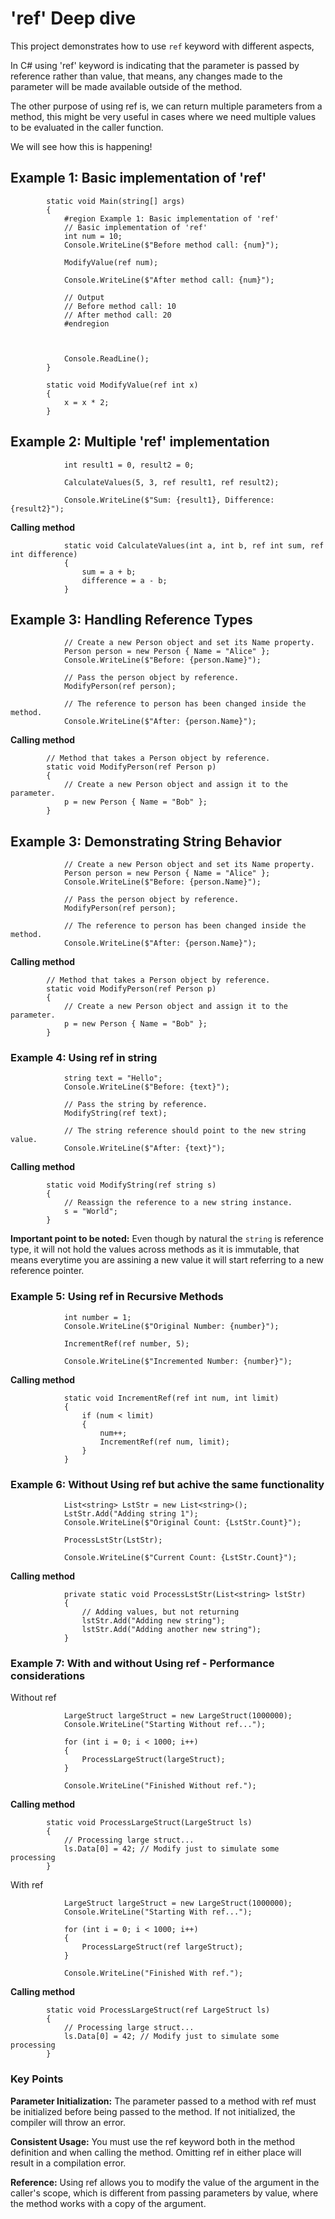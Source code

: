 # 'ref' Deep dive

This project demonstrates how to use `ref` keyword with different aspects,

In C# using 'ref' keyword is indicating that the parameter is passed by reference rather than value, that means, any changes made to the parameter will be made available outside of the method.

The other purpose of using ref is, we can return multiple parameters from a method, this might be very useful in cases where we need multiple values to be evaluated in the caller function.

We will see how this is happening!

## Example 1: Basic implementation of 'ref'

```
        static void Main(string[] args)
        {
            #region Example 1: Basic implementation of 'ref'
            // Basic implementation of 'ref'
            int num = 10;
            Console.WriteLine($"Before method call: {num}");

            ModifyValue(ref num);

            Console.WriteLine($"After method call: {num}");

            // Output
            // Before method call: 10
            // After method call: 20
            #endregion



            Console.ReadLine();
        }

        static void ModifyValue(ref int x)
        {
            x = x * 2;
        }
```


## Example 2: Multiple 'ref' implementation

```
            int result1 = 0, result2 = 0;

            CalculateValues(5, 3, ref result1, ref result2);

            Console.WriteLine($"Sum: {result1}, Difference: {result2}");
```

**Calling method**

```
            static void CalculateValues(int a, int b, ref int sum, ref int difference)
            {
                sum = a + b;
                difference = a - b;
            }
```

## Example 3: Handling Reference Types

```
            // Create a new Person object and set its Name property.
            Person person = new Person { Name = "Alice" };
            Console.WriteLine($"Before: {person.Name}");

            // Pass the person object by reference.
            ModifyPerson(ref person);

            // The reference to person has been changed inside the method.
            Console.WriteLine($"After: {person.Name}");

```

**Calling method**


```
        // Method that takes a Person object by reference.
        static void ModifyPerson(ref Person p)
        {
            // Create a new Person object and assign it to the parameter.
            p = new Person { Name = "Bob" };
        }
```

## Example 3: Demonstrating String Behavior

```
            // Create a new Person object and set its Name property.
            Person person = new Person { Name = "Alice" };
            Console.WriteLine($"Before: {person.Name}");

            // Pass the person object by reference.
            ModifyPerson(ref person);

            // The reference to person has been changed inside the method.
            Console.WriteLine($"After: {person.Name}");

```

**Calling method**


```
        // Method that takes a Person object by reference.
        static void ModifyPerson(ref Person p)
        {
            // Create a new Person object and assign it to the parameter.
            p = new Person { Name = "Bob" };
        }
```

### Example 4: Using ref in string 

```
            string text = "Hello";
            Console.WriteLine($"Before: {text}");

            // Pass the string by reference.
            ModifyString(ref text);

            // The string reference should point to the new string value.
            Console.WriteLine($"After: {text}");
```

**Calling method**

```
        static void ModifyString(ref string s)
        {
            // Reassign the reference to a new string instance.
            s = "World";
        }
```

**Important point to be noted:** Even though by natural the `string` is reference type, it will not hold the values across methods as it is immutable, that means everytime you are assining a new value it will start referring to a new reference pointer.


### Example 5: Using ref in Recursive Methods

```
            int number = 1;
            Console.WriteLine($"Original Number: {number}");

            IncrementRef(ref number, 5);

            Console.WriteLine($"Incremented Number: {number}");
```

**Calling method**

```
            static void IncrementRef(ref int num, int limit)
            {
                if (num < limit)
                {
                    num++;
                    IncrementRef(ref num, limit);
                }
            }
```

### Example 6: Without Using ref but achive the same functionality 

```
            List<string> LstStr = new List<string>();
            LstStr.Add("Adding string 1");
            Console.WriteLine($"Original Count: {LstStr.Count}");

            ProcessLstStr(LstStr);

            Console.WriteLine($"Current Count: {LstStr.Count}");
```

**Calling method**

```
            private static void ProcessLstStr(List<string> lstStr)
            {
                // Adding values, but not returning
                lstStr.Add("Adding new string");
                lstStr.Add("Adding another new string");
            }
```

### Example 7: With and without Using ref - Performance considerations

Without ref

```
            LargeStruct largeStruct = new LargeStruct(1000000);
            Console.WriteLine("Starting Without ref...");

            for (int i = 0; i < 1000; i++)
            {
                ProcessLargeStruct(largeStruct);
            }

            Console.WriteLine("Finished Without ref.");
```

**Calling method**

```
        static void ProcessLargeStruct(LargeStruct ls)
        {
            // Processing large struct...
            ls.Data[0] = 42; // Modify just to simulate some processing
        }
```

With ref

```
            LargeStruct largeStruct = new LargeStruct(1000000);
            Console.WriteLine("Starting With ref...");

            for (int i = 0; i < 1000; i++)
            {
                ProcessLargeStruct(ref largeStruct);
            }

            Console.WriteLine("Finished With ref.");
```

**Calling method**

```
        static void ProcessLargeStruct(ref LargeStruct ls)
        {
            // Processing large struct...
            ls.Data[0] = 42; // Modify just to simulate some processing
        }
```

### Key Points

**Parameter Initialization:** The parameter passed to a method with ref must be initialized before being passed to the method. If not initialized, the compiler will throw an error.

**Consistent Usage:** You must use the ref keyword both in the method definition and when calling the method. Omitting ref in either place will result in a compilation error.

**Reference:** Using ref allows you to modify the value of the argument in the caller's scope, which is different from passing parameters by value, where the method works with a copy of the argument.